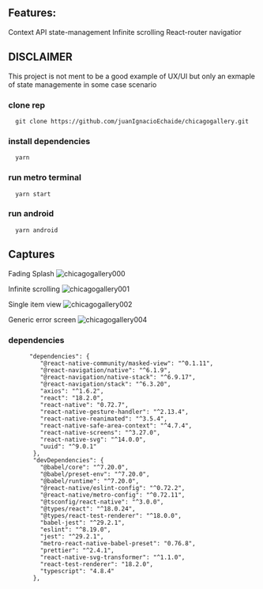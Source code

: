 ## Features:
   Context API state-management
   Infinite scrolling
   React-router navigatior

## DISCLAIMER
This project is not ment to be a good example of UX/UI but only an exmaple of state managemente in some case scenario

### clone rep
      git clone https://github.com/juanIgnacioEchaide/chicagogallery.git
### install dependencies
      yarn
### run metro terminal
      yarn start 
### run android
      yarn android
   
## Captures

Fading Splash
![chicagogallery000](https://github.com/juanIgnacioEchaide/chicagogallery/assets/43832189/17b7d345-23f8-47ef-9507-8ba7a5ca9fa9)

Infinite scrolling
![chicagogallery001](https://github.com/juanIgnacioEchaide/chicagogallery/assets/43832189/77cec681-733e-407e-9c20-3e5fbd7495c0)

Single item view
![chicagogallery002](https://github.com/juanIgnacioEchaide/chicagogallery/assets/43832189/50f39f2b-64e4-4edc-9f1e-955869fa5d29)

Generic error screen
![chicagogallery004](https://github.com/juanIgnacioEchaide/chicagogallery/assets/43832189/9b7ead58-e306-4c95-919b-3f6dff31bda0)

### dependencies 
          "dependencies": {
             "@react-native-community/masked-view": "^0.1.11",
             "@react-navigation/native": "^6.1.9",
             "@react-navigation/native-stack": "^6.9.17",
             "@react-navigation/stack": "^6.3.20",
             "axios": "^1.6.2",
             "react": "18.2.0",
             "react-native": "0.72.7",
             "react-native-gesture-handler": "^2.13.4",
             "react-native-reanimated": "^3.5.4",
             "react-native-safe-area-context": "^4.7.4",
             "react-native-screens": "^3.27.0",
             "react-native-svg": "^14.0.0",
             "uuid": "^9.0.1"
           },
           "devDependencies": {
             "@babel/core": "^7.20.0",
             "@babel/preset-env": "^7.20.0",
             "@babel/runtime": "^7.20.0",
             "@react-native/eslint-config": "^0.72.2",
             "@react-native/metro-config": "^0.72.11",
             "@tsconfig/react-native": "^3.0.0",
             "@types/react": "^18.0.24",
             "@types/react-test-renderer": "^18.0.0",
             "babel-jest": "^29.2.1",
             "eslint": "^8.19.0",
             "jest": "^29.2.1",
             "metro-react-native-babel-preset": "0.76.8",
             "prettier": "^2.4.1",
             "react-native-svg-transformer": "^1.1.0",
             "react-test-renderer": "18.2.0",
             "typescript": "4.8.4"
           },
